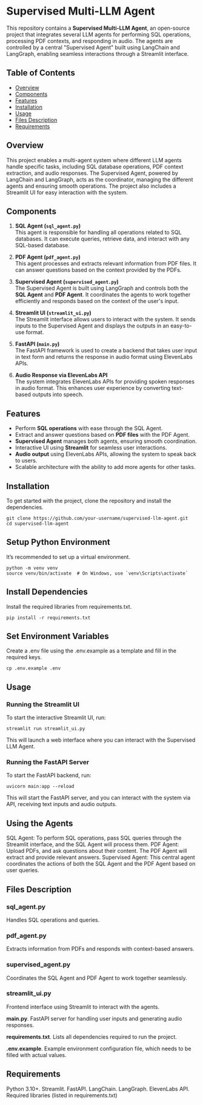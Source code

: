 # Supervised Multi-LLM Agent

This repository contains a **Supervised Multi-LLM Agent**, an open-source project that integrates several LLM agents for performing SQL operations, processing PDF contexts, and responding in audio. The agents are controlled by a central "Supervised Agent" built using LangChain and LangGraph, enabling seamless interactions through a Streamlit interface.

## Table of Contents

- [Overview](#overview)
- [Components](#components)
- [Features](#features)
- [Installation](#installation)
- [Usage](#usage)
- [Files Description](#files-description)
- [Requirements](#requirements)

## Overview

This project enables a multi-agent system where different LLM agents handle specific tasks, including SQL database operations, PDF context extraction, and audio responses. The Supervised Agent, powered by LangChain and LangGraph, acts as the coordinator, managing the different agents and ensuring smooth operations. The project also includes a Streamlit UI for easy interaction with the system.

## Components

1. **SQL Agent (`sql_agent.py`)**  
   This agent is responsible for handling all operations related to SQL databases. It can execute queries, retrieve data, and interact with any SQL-based database.

2. **PDF Agent (`pdf_agent.py`)**  
   This agent processes and extracts relevant information from PDF files. It can answer questions based on the context provided by the PDFs.

3. **Supervised Agent (`supervised_agent.py`)**  
   The Supervised Agent is built using LangGraph and controls both the **SQL Agent** and **PDF Agent**. It coordinates the agents to work together efficiently and responds based on the context of the user's input.

4. **Streamlit UI (`streamlit_ui.py`)**  
   The Streamlit interface allows users to interact with the system. It sends inputs to the Supervised Agent and displays the outputs in an easy-to-use format.

5. **FastAPI (`main.py`)**  
   The FastAPI framework is used to create a backend that takes user input in text form and returns the response in audio format using ElevenLabs APIs.

6. **Audio Response via ElevenLabs API**  
   The system integrates ElevenLabs APIs for providing spoken responses in audio format. This enhances user experience by converting text-based outputs into speech.

## Features

- Perform **SQL operations** with ease through the SQL Agent.
- Extract and answer questions based on **PDF files** with the PDF Agent.
- **Supervised Agent** manages both agents, ensuring smooth coordination.
- Interactive UI using **Streamlit** for seamless user interactions.
- **Audio output** using ElevenLabs APIs, allowing the system to speak back to users.
- Scalable architecture with the ability to add more agents for other tasks.

## Installation

To get started with the project, clone the repository and install the dependencies.

```
git clone https://github.com/your-username/supervised-llm-agent.git
cd supervised-llm-agent
```
## Setup Python Environment
It’s recommended to set up a virtual environment.

```
python -m venv venv
source venv/bin/activate  # On Windows, use `venv\Scripts\activate`
```
## Install Dependencies
Install the required libraries from requirements.txt.

```
pip install -r requirements.txt
```

## Set Environment Variables
Create a .env file using the .env.example as a template and fill in the required keys.

```
cp .env.example .env
```
## Usage
### Running the Streamlit UI
To start the interactive Streamlit UI, run:

```
streamlit run streamlit_ui.py
```
This will launch a web interface where you can interact with the Supervised LLM Agent.

### Running the FastAPI Server
To start the FastAPI backend, run:

```
uvicorn main:app --reload
```
This will start the FastAPI server, and you can interact with the system via API, receiving text inputs and audio outputs.

## Using the Agents
SQL Agent: To perform SQL operations, pass SQL queries through the Streamlit interface, and the SQL Agent will process them.
PDF Agent: Upload PDFs, and ask questions about their content. The PDF Agent will extract and provide relevant answers.
Supervised Agent: This central agent coordinates the actions of both the SQL Agent and the PDF Agent based on user queries.

## Files Description
### sql_agent.py
Handles SQL operations and queries.

### pdf_agent.py
Extracts information from PDFs and responds with context-based answers.

### supervised_agent.py
Coordinates the SQL Agent and PDF Agent to work together seamlessly.

### streamlit_ui.py
Frontend interface using Streamlit to interact with the agents.

**main.py**.
FastAPI server for handling user inputs and generating audio responses.

**requirements.txt**.
Lists all dependencies required to run the project.

**.env.example**.
Example environment configuration file, which needs to be filled with actual values.

## Requirements
Python 3.10+.
Streamlit.
FastAPI.
LangChain.
LangGraph.
ElevenLabs API.
Required libraries (listed in requirements.txt)
